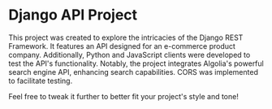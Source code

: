 # Django API Project 
This project was created to explore the intricacies of the Django REST Framework. It features an API designed for an e-commerce product company. Additionally, Python and JavaScript clients were developed to test the API's functionality. Notably, the project integrates Algolia's powerful search engine API, enhancing search capabilities. CORS was implemented to facilitate testing.

Feel free to tweak it further to better fit your project's style and tone!
